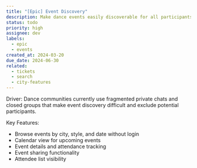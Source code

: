 ```yaml
---
title: "[Epic] Event Discovery"
description: Make dance events easily discoverable for all participants
status: todo
priority: high
assignee: dev
labels:
  - epic
  - events
created_at: 2024-03-20
due_date: 2024-06-30
related:
  - tickets
  - search
  - city-features
---
```


Driver: Dance communities currently use fragmented private chats and closed groups that make event discovery difficult and exclude potential participants.

Key Features:

- Browse events by city, style, and date without login
- Calendar view for upcoming events
- Event details and attendance tracking
- Event sharing functionality
- Attendee list visibility
